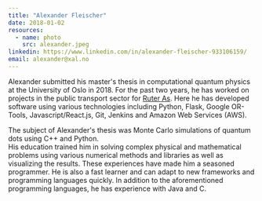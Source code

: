 ```yaml
---
title: "Alexander Fleischer"
date: 2018-01-02
resources:
  - name: photo
    src: alexander.jpeg
linkedin: https://www.linkedin.com/in/alexander-fleischer-933106159/
email: alexander@xal.no
---
```

Alexander submitted his master's thesis in computational quantum physics at
the University of Oslo in 2018. 
For the past two years, he has worked on projects in the public 
transport sector for [Ruter As](www.ruter.no). Here he has developed
software using various technologies including Python, Flask, Google OR-Tools,
Javascript/React.js, Git, Jenkins and Amazon Web Services (AWS).
<!--more-->
The subject of Alexander's thesis was Monte Carlo simulations of quantum dots
using C++ and Python.  
His education trained him in solving complex physical and 
mathematical problems using various numerical methods and libraries
as well as visualizing the results. 
These experiences have made him a seasoned programmer. 
He is also a fast learner and can adapt to new frameworks and
programming languages quickly.
In addition to the aforementioned programming languages, he has experience
with Java and C.

